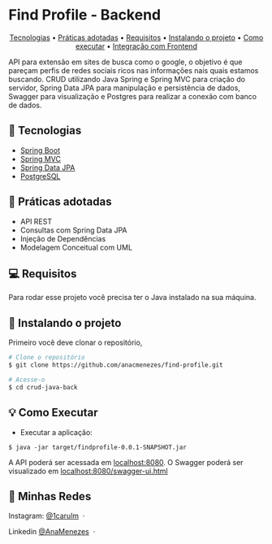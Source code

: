 <h1>Find Profile - Backend</h1>

<p align="center">
  <a href="#tecnologias">Tecnologias</a> •
  <a href="#practices-adopted">Práticas adotadas</a> •
  <a href="#pre-requisites">Requisitos</a> •
  <a href="#how-to-Installing">Instalando o projeto</a> •
  <a href="#how-to-use">Como executar</a> •
  <a href="#related">Integração com Frontend</a>
</p>

API para extensão em sites de busca como o google, o objetivo é que pareçam perfis de redes sociais ricos nas informações nais quais estamos buscando. CRUD utilizando Java Spring e Spring MVC para criação do servidor, Spring Data JPA para manipulação e persistência de dados, Swagger para visualização e Postgres para realizar a conexão com banco de dados.

<h2 id="tecnologias">🔌 Tecnologias </h2> 
 
- [Spring Boot](https://spring.io/projects/spring-boot)
- [Spring MVC](https://docs.spring.io/spring-framework/reference/web/webmvc.html)
- [Spring Data JPA](https://spring.io/projects/spring-data-jpa)
- [PostgreSQL](https://www.postgresql.org/download/)

<h2 id="practices-adopted">📖 Práticas adotadas </h2> 

- API REST
- Consultas com Spring Data JPA
- Injeção de Dependências
- Modelagem Conceitual com UML

<h2 id="pre-requisites">💻 Requisitos</h2> 

Para rodar esse projeto você precisa ter o Java instalado na sua máquina.

<h2 id="how-to-Installing">🚀 Instalando o projeto</h2>

Primeiro você deve clonar o repositório,

```bash
# Clone o repositório
$ git clone https://github.com/anacmenezes/find-profile.git

# Acesse-o
$ cd crud-java-back
```

<h2 id="how-to-use">💡 Como Executar</h2>

- Executar a aplicação:
```
$ java -jar target/findprofile-0.0.1-SNAPSHOT.jar
```
A API poderá ser acessada em [localhost:8080](http://localhost:8080).
O Swagger poderá ser visualizado em [localhost:8080/swagger-ui.html](http://localhost:8080/swagger-ui.html)

## 📱 Minhas Redes

Instagram: [@1carulm](https://www.instagram.com/1carulm/) &nbsp;&middot;&nbsp;

Linkedin [@AnaMenezes](https://www.linkedin.com/in/ana-menezes-882a8b257/) &nbsp;&middot;&nbsp;
